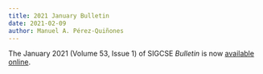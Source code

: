 ```yaml
---
title: 2021 January Bulletin
date: 2021-02-09
author: Manuel A. Pérez-Quiñones
---
```


The January 2021 (Volume 53, Issue 1) of SIGCSE _Bulletin_ is now [available online]({{"/about/bulletin/bulletin.53.1.pdf"|absolute_url}}).